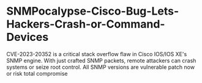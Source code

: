# SNMPocalypse-Cisco-Bug-Lets-Hackers-Crash-or-Command-Devices
CVE-2023-20352 is a critical stack overflow flaw in Cisco IOS/IOS XE's SNMP engine. With just crafted SNMP packets, remote attackers can crash systems or seize root control. All SNMP versions are vulnerable patch now or risk total compromise
